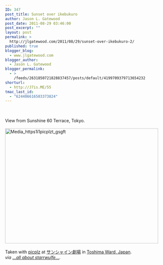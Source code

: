 ```yaml
---
ID: 347
post_title: Sunset over ikebukuro
author: Jason L. Gatewood
post_date: 2011-08-29 03:46:00
post_excerpt: ""
layout: post
permalink: >
  http://jlgatewood.com/2011/08/29/sunset-over-ikebukuro-2/
published: true
blogger_blog:
  - www.jlgatewood.com
blogger_author:
  - Jason L. Gatewood
blogger_permalink:
  - >
    /feeds/2631850721828837457/posts/default/4199709379713654232
shorturl:
  - http://J7is.ME/55
tmac_last_id:
  - "624406616503373824"
---
```

<div><br /><div></div><br /><div>View from Sunshine 60 Terrace, Tokyo.<a name='more'></a></div><br /><div><a href="http://posterous.com/getfile/files.posterous.com/starrwulfe/BlcIygBtDuAGFHtxpFyfkjJEGnlrvDqdbCjpdBBukJjlBGDFFcensaattfBI/media_https1i1picplzt_GsGft.jpg.scaled1000.jpg"><img src="http://posterous.com/getfile/files.posterous.com/starrwulfe/BlcIygBtDuAGFHtxpFyfkjJEGnlrvDqdbCjpdBBukJjlBGDFFcensaattfBI/media_https1i1picplzt_GsGft.jpg.scaled500.jpg" alt="Media_https1i1picplzt_gsgft" width="500" height="375" /></a></div><br />Taken with <a href="http://picplz.com">picplz</a> at <a href="http://picplz.com/pics/_37295/">サンシャイン劇場</a> in <a href="http://picplz.com/city/toshima-ward-jp/">Toshima Ward, Japan</a>.<br /><address>via <a href="http://starrwulfe.info/sunset-over-ikebukuro">...all about starrwulfe...</a>.</address></div>